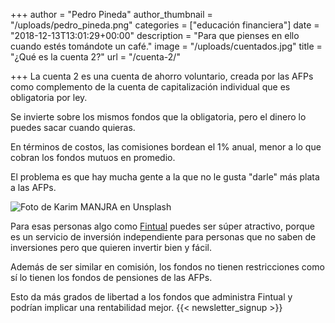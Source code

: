 +++
author = "Pedro Pineda"
author_thumbnail = "/uploads/pedro_pineda.png"
categories = ["educación financiera"]
date = "2018-12-13T13:01:29+00:00"
description = "Para que pienses en ello cuando estés tomándote un café."
image = "/uploads/cuentados.jpg"
title = "¿Qué es la cuenta 2?"
url = "/cuenta-2/"

+++
La cuenta 2 es una cuenta de ahorro voluntario, creada por las AFPs como complemento de la cuenta de capitalización individual que es obligatoria por ley.

Se invierte sobre los mismos fondos que la obligatoria, pero el dinero lo puedes sacar cuando quieras.

En términos de costos, las comisiones bordean el 1% anual, menor a lo que cobran los fondos mutuos en promedio.

El problema es que hay mucha gente a la que no le gusta "darle" más plata a las AFPs.

![](/uploads/cuentados.jpg "Foto de Karim MANJRA en Unsplash")

Para esas personas algo como [Fintual](https://fintual.cl/?utm_source=edu.fintual.cl&utm_medium=referral&utm_content=-48) puedes ser súper atractivo, porque es un servicio de inversión independiente para personas que no saben de inversiones pero que quieren invertir bien y fácil.

Además de ser similar en comisión, los fondos no tienen restricciones como sí lo tienen los fondos de pensiones de las AFPs.

Esto da más grados de libertad a los fondos que administra Fintual y podrían implicar una rentabilidad mejor.
 {{< newsletter_signup >}}